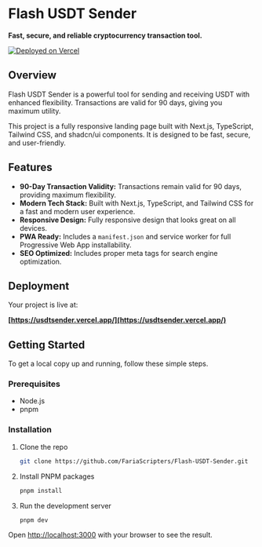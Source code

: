 # Flash USDT Sender

**Fast, secure, and reliable cryptocurrency transaction tool.**

[![Deployed on Vercel](https://img.shields.io/badge/Deployed%20on-Vercel-black?style=for-the-badge&logo=vercel)](https://usdtsender.vercel.app/)

## Overview

Flash USDT Sender is a powerful tool for sending and receiving USDT with enhanced flexibility. Transactions are valid for 90 days, giving you maximum utility.

This project is a fully responsive landing page built with Next.js, TypeScript, Tailwind CSS, and shadcn/ui components. It is designed to be fast, secure, and user-friendly.

## Features

- **90-Day Transaction Validity:** Transactions remain valid for 90 days, providing maximum flexibility.
- **Modern Tech Stack:** Built with Next.js, TypeScript, and Tailwind CSS for a fast and modern user experience.
- **Responsive Design:** Fully responsive design that looks great on all devices.
- **PWA Ready:** Includes a `manifest.json` and service worker for full Progressive Web App installability.
- **SEO Optimized:** Includes proper meta tags for search engine optimization.

## Deployment

Your project is live at:

**[https://usdtsender.vercel.app/](https://usdtsender.vercel.app/)**

## Getting Started

To get a local copy up and running, follow these simple steps.

### Prerequisites

- Node.js
- pnpm

### Installation

1.  Clone the repo
    ```sh
    git clone https://github.com/FariaScripters/Flash-USDT-Sender.git
    ```
2.  Install PNPM packages
    ```sh
    pnpm install
    ```
3.  Run the development server
    ```sh
    pnpm dev
    ```

Open [http://localhost:3000](http://localhost:3000) with your browser to see the result.
